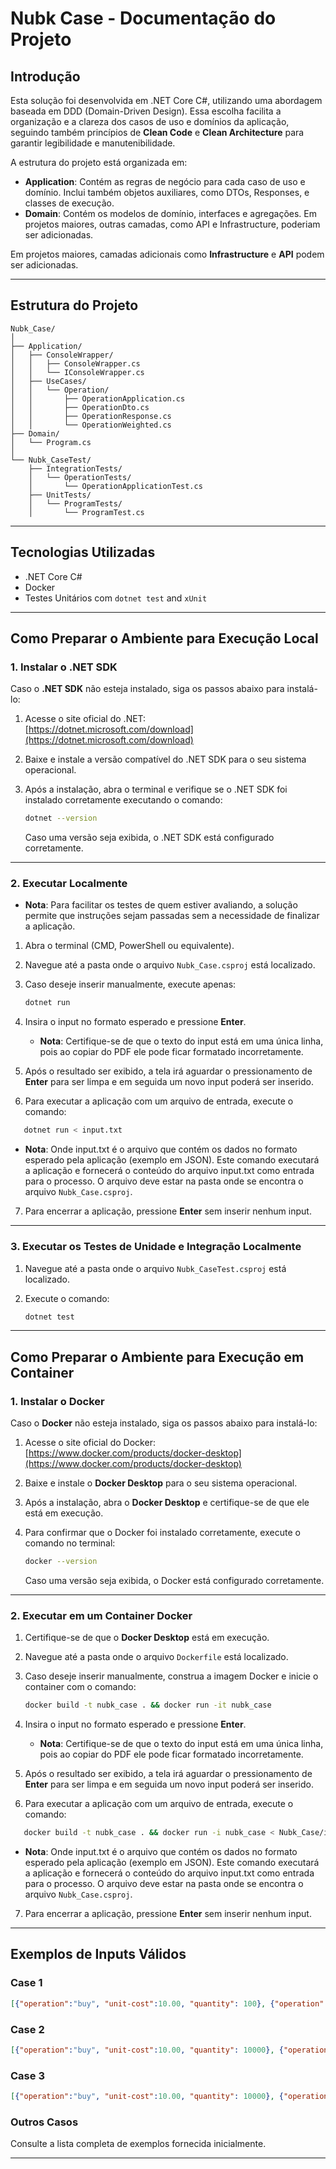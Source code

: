# Nubk Case - Documentação do Projeto

## Introdução

Esta solução foi desenvolvida em .NET Core C#, utilizando uma abordagem baseada em DDD (Domain-Driven Design). Essa escolha facilita a organização e a clareza dos casos de uso e domínios da aplicação, seguindo também princípios de **Clean Code** e **Clean Architecture** para garantir legibilidade e manutenibilidade.

A estrutura do projeto está organizada em:

- **Application**: Contém as regras de negócio para cada caso de uso e domínio. Inclui também objetos auxiliares, como DTOs, Responses, e classes de execução.
- **Domain**: Contém os modelos de domínio, interfaces e agregações. Em projetos maiores, outras camadas, como API e Infrastructure, poderiam ser adicionadas.

Em projetos maiores, camadas adicionais como **Infrastructure** e **API** podem ser adicionadas.

---

## Estrutura do Projeto

```plaintext
Nubk_Case/
│
├── Application/
│   ├── ConsoleWrapper/
│   │   ├── ConsoleWrapper.cs
│   │   └── IConsoleWrapper.cs
│   ├── UseCases/
│   │   └── Operation/
│   │       ├── OperationApplication.cs
│   │       ├── OperationDto.cs
│   │       ├── OperationResponse.cs
│   │       └── OperationWeighted.cs
├── Domain/
│   └── Program.cs
│
└── Nubk_CaseTest/
    ├── IntegrationTests/
    │   └── OperationTests/
    │       └── OperationApplicationTest.cs
	├── UnitTests/
    │   └── ProgramTests/
    │       └── ProgramTest.cs
```

---

## Tecnologias Utilizadas

- .NET Core C#
- Docker
- Testes Unitários com `dotnet test` and `xUnit`

---

## Como Preparar o Ambiente para Execução Local

### 1. Instalar o .NET SDK

Caso o **.NET SDK** não esteja instalado, siga os passos abaixo para instalá-lo:

1. Acesse o site oficial do .NET:  
   [https://dotnet.microsoft.com/download](https://dotnet.microsoft.com/download)

2. Baixe e instale a versão compatível do .NET SDK para o seu sistema operacional.

3. Após a instalação, abra o terminal e verifique se o .NET SDK foi instalado corretamente executando o comando:

   ```bash
   dotnet --version
   ```

   Caso uma versão seja exibida, o .NET SDK está configurado corretamente.

---

### 2. Executar Localmente

- **Nota**: Para facilitar os testes de quem estiver avaliando, a solução permite que instruções sejam passadas sem a necessidade de finalizar a aplicação.

1. Abra o terminal (CMD, PowerShell ou equivalente).
2. Navegue até a pasta onde o arquivo `Nubk_Case.csproj` está localizado.
3. Caso deseje inserir manualmente, execute apenas:

   ```bash
   dotnet run
   ```

4. Insira o input no formato esperado e pressione **Enter**.
   - **Nota**: Certifique-se de que o texto do input está em uma única linha, pois ao copiar do PDF ele pode ficar formatado incorretamente.
5. Após o resultado ser exibido, a tela irá aguardar o pressionamento de **Enter** para ser limpa e em seguida um novo input poderá ser inserido.
6. Para executar a aplicação com um arquivo de entrada, execute o comando:

```bash
   dotnet run < input.txt
```
   - **Nota**: Onde input.txt é o arquivo que contém os dados no formato esperado pela aplicação (exemplo em JSON). Este comando executará a aplicação e fornecerá o conteúdo do arquivo input.txt como entrada para o processo. O arquivo deve estar na pasta onde se encontra o arquivo `Nubk_Case.csproj`.
7. Para encerrar a aplicação, pressione **Enter** sem inserir nenhum input.

---

### 3. Executar os Testes de Unidade e Integração Localmente

1. Navegue até a pasta onde o arquivo `Nubk_CaseTest.csproj` está localizado.
2. Execute o comando:

   ```bash
   dotnet test
   ```

---

## Como Preparar o Ambiente para Execução em Container

### 1. Instalar o Docker

Caso o **Docker** não esteja instalado, siga os passos abaixo para instalá-lo:

1. Acesse o site oficial do Docker:  
   [https://www.docker.com/products/docker-desktop](https://www.docker.com/products/docker-desktop)

2. Baixe e instale o **Docker Desktop** para o seu sistema operacional.

3. Após a instalação, abra o **Docker Desktop** e certifique-se de que ele está em execução.

4. Para confirmar que o Docker foi instalado corretamente, execute o comando no terminal:

   ```bash
   docker --version
   ```

   Caso uma versão seja exibida, o Docker está configurado corretamente.

---

### 2. Executar em um Container Docker

1. Certifique-se de que o **Docker Desktop** está em execução.
2. Navegue até a pasta onde o arquivo `Dockerfile` está localizado.
3. Caso deseje inserir manualmente, construa a imagem Docker e inicie o container com o comando:

   ```bash
   docker build -t nubk_case . && docker run -it nubk_case
   ```
4. Insira o input no formato esperado e pressione **Enter**.
   - **Nota**: Certifique-se de que o texto do input está em uma única linha, pois ao copiar do PDF ele pode ficar formatado incorretamente.
5. Após o resultado ser exibido, a tela irá aguardar o pressionamento de **Enter** para ser limpa e em seguida um novo input poderá ser inserido.
6. Para executar a aplicação com um arquivo de entrada, execute o comando:

```bash
   docker build -t nubk_case . && docker run -i nubk_case < Nubk_Case/input.txt
```
   - **Nota**: Onde input.txt é o arquivo que contém os dados no formato esperado pela aplicação (exemplo em JSON). Este comando executará a aplicação e fornecerá o conteúdo do arquivo input.txt como entrada para o processo. O arquivo deve estar na pasta onde se encontra o arquivo `Nubk_Case.csproj`.
7. Para encerrar a aplicação, pressione **Enter** sem inserir nenhum input.

---

## Exemplos de Inputs Válidos

### Case 1
```json
[{"operation":"buy", "unit-cost":10.00, "quantity": 100}, {"operation":"sell", "unit-cost":15.00, "quantity": 50}, {"operation":"sell", "unit-cost":15.00, "quantity": 50}]
```

### Case 2
```json
[{"operation":"buy", "unit-cost":10.00, "quantity": 10000}, {"operation":"sell", "unit-cost":20.00, "quantity": 5000}, {"operation":"sell", "unit-cost":5.00, "quantity": 5000}]
```

### Case 3
```json
[{"operation":"buy", "unit-cost":10.00, "quantity": 10000}, {"operation":"sell", "unit-cost":5.00, "quantity": 5000}, {"operation":"sell", "unit-cost":20.00, "quantity": 3000}]
```

### Outros Casos
Consulte a lista completa de exemplos fornecida inicialmente.

---

